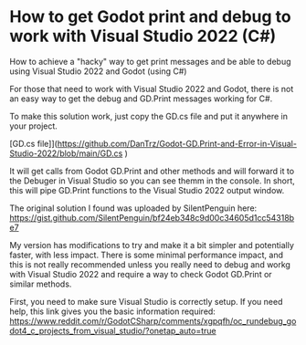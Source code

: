 # How to get Godot print and debug to work with Visual Studio 2022 (C#)
How to achieve a "hacky" way to get print messages and be able to debug using Visual Studio 2022 and Godot (using C#)

For those that need to work with Visual Studio 2022 and Godot, there is not an easy way to get the debug and GD.Print messages working for C#.

To make this solution work, just copy the GD.cs file and put it anywhere in your project. 

[GD.cs file]](https://github.com/DanTrz/Godot-GD.Print-and-Error-in-Visual-Studio-2022/blob/main/GD.cs )

It will get calls from Godot GD.Print and other methods and will forward it to the Debuger in Visual Studio so you can see themm in the console. In short, this will pipe GD.Print functions to the Visual Studio 2022 output window.

The original solution I found was uploaded by SilentPenguin here: https://gist.github.com/SilentPenguin/bf24eb348c9d00c34605d1cc54318be7

My version has modifications to try and make it a bit simpler and potentially faster, with less impact. There is some minimal performance impact, and this is not really recommended unless you really need to debug and workg with Visual Studio 2022 and require a way to check Godot GD.Print or similar methods. 

First, you need to make sure Visual Studio is correctly setup. If you need help, this link gives you the basic information required: https://www.reddit.com/r/GodotCSharp/comments/xgpqfh/oc_rundebug_godot4_c_projects_from_visual_studio/?onetap_auto=true 


